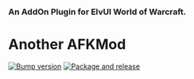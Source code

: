 ### An AddOn Plugin for ElvUI World of Warcraft.

# Another AFKMod

[![Bump version](https://github.com/NLshaen/ElvUI_AFKMod/actions/workflows/bump_version.yml/badge.svg)](https://github.com/NLshaen/ElvUI_AFKMod/actions/workflows/bump_version.yml)
[![Package and release](https://github.com/NLshaen/ElvUI_AFKMod/actions/workflows/release.yml/badge.svg)](https://github.com/NLshaen/ElvUI_AFKMod/actions/workflows/release.yml)